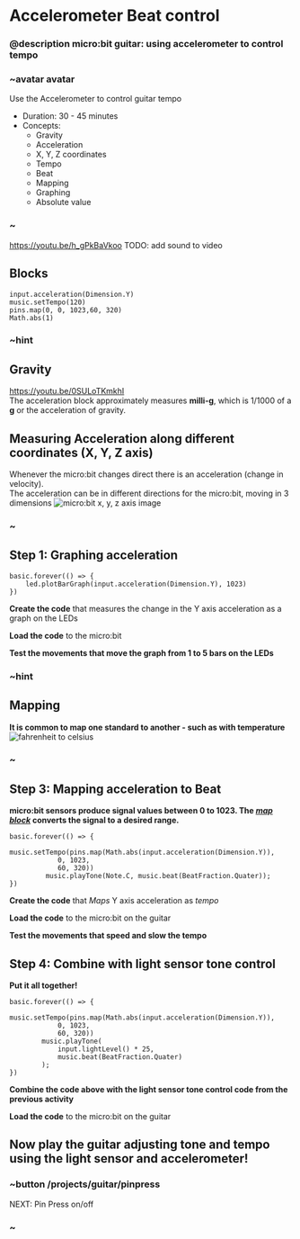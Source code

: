 # Accelerometer Beat control

### @description micro:bit guitar: using accelerometer to control tempo

### ~avatar avatar

Use the Accelerometer to control guitar tempo
* Duration: 30 - 45 minutes
* Concepts:
     * Gravity
     * Acceleration
     * X, Y, Z coordinates
     * Tempo
     * Beat
     * Mapping
     * Graphing
     * Absolute value

### ~


https://youtu.be/h_gPkBaVkoo
TODO: add sound to video
## Blocks

```cards
input.acceleration(Dimension.Y)
music.setTempo(120)
pins.map(0, 0, 1023,60, 320)
Math.abs(1)            
```

### ~hint  
## Gravity  

https://youtu.be/0SULoTKmkhI  
The acceleration block approximately measures **milli-g**, which is 1/1000 of a **g** or the 
acceleration of gravity. 

## Measuring Acceleration along different coordinates (X, Y, Z axis)  

Whenever the micro:bit changes direct there is an acceleration (change in velocity).  
The acceleration can be in different directions for the micro:bit, moving in 3 dimensions
![micro:bit x, y, z axis image](/static/mb/projects/guitar/accelleration_axis.png)  
### ~  

## Step 1: Graphing acceleration 
```blocks
basic.forever(() => {
    led.plotBarGraph(input.acceleration(Dimension.Y), 1023)
})
```
**Create the code** that measures the change in the Y axis acceleration as a graph on the LEDs  
  
**Load the code** to the micro:bit 
  
**Test the movements that move the graph from 1 to 5 bars on the LEDs** 

### ~hint  
## Mapping  
**It is common to map one standard to another - such as with temperature**  
![fahrenheit to celsius](/static/mb/projects/guitar/mapanalogy.jpg)  

### ~

## Step 3: Mapping acceleration to Beat
**micro:bit sensors produce signal values between 0 to 1023. The *[map block](/reference/pins/map)* converts the signal to a desired range.**    
```blocks
basic.forever(() => {
        music.setTempo(pins.map(Math.abs(input.acceleration(Dimension.Y)),
            0, 1023,
            60, 320))
         music.playTone(Note.C, music.beat(BeatFraction.Quater));
})
```  
**Create the code** that *Maps*  Y axis acceleration as *tempo*  
  
**Load the code** to the micro:bit on the guitar  
  
**Test the movements that speed and slow the tempo**  

## Step 4: Combine with light sensor tone control  
**Put it all together!**

```blocks
basic.forever(() => {
        music.setTempo(pins.map(Math.abs(input.acceleration(Dimension.Y)),
            0, 1023,
            60, 320))
        music.playTone(
            input.lightLevel() * 25,
            music.beat(BeatFraction.Quater)
        );
})
```  
**Combine the code above with the light sensor tone control code from the previous activity**  
  
**Load the code** to the micro:bit on the guitar    

##  Now play the guitar adjusting tone and tempo using the light sensor and accelerometer!

### ~button /projects/guitar/pinpress
NEXT: Pin Press on/off
### ~
